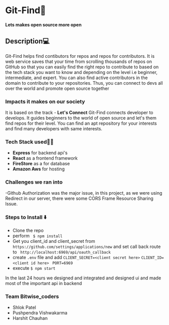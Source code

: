 # Git-Find🔎 #
#### Lets makes open source more open ####

## Description💻 ##
Git-Find helps find contibutors for repos and repos for contributors. 
It is web service saves that your time from scrolling thousands of repos on GitHub so that you can easily find the right repo to contribute to based on the tech stack you want to know and depending on the level i.e beginner, intermediate, and expert. You can also find active contributors in the domain to contribute to your repositories. Thus, you can connect to devs all over the world and promote open source together

### Impacts it makes on our society ###
It is based on the track - **Let's Connect**
Git-Find connects developer to develops. It guides beginners to the world of open source and let's them find repos for their level.
You can find an apt repository for your interests and find many developers with same interests.

### Tech Stack used👨‍💻 ###
- **Express** for backend api's
- **React** as a frontend framework
- **FireStore** as a for database
- **Amazon Aws** for hosting

### Challenges we ran into ###
-Github Authorization was the major issue, in this project, as we were using Redirect in our server, there were some CORS Frame Resource Sharing Issue.

### Steps to Install ⬇️ ###
- Clone the repo
- perform ``` $ npm install```
- Get you client_id and client_secret from 
``` https://github.com/settings/applications/new ```
and set call back route to 
``` http://localhost:6969/api/oauth_callback```
- create ``` .env ``` file and add 
``` CLIENT_SECRET=<client secret here> ```
```CLIENT_ID=<client id here> ```
```PORT=6969 ```
- execute ``` $ npm start ```


In the last 24 hours we designed and integrated and designed ui 
and made most of the important api in backend 

### Team Bitwise_coders ###
- Shlok Patel
- Pushpendra Vishwakarma
- Harshit Chauhan
